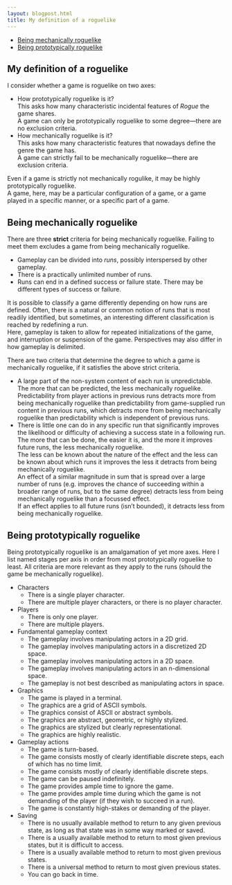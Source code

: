 ```yaml
---
layout: blogpost.html
title: My definition of a roguelike
---
```


<div id="left-comment">

- [Being mechanically roguelike](#being-mechanically-roguelike)
- [Being prototypically roguelike](#being-prototypically-roguelike)

</div>

<article>

# My definition of a roguelike

I consider whether a game is roguelike on two axes:

- How prototypically roguelike is it?  
  This asks how many characteristic incidental features of _Rogue_ the game shares.  
  A game can only be prototypically roguelike to some degree—there are no exclusion criteria.
- How mechanically roguelike is it?  
  This asks how many characteristic features that nowadays define the genre the game has.  
  A game can strictly fail to be mechanically roguelike—there are exclusion criteria.

Even if a game is strictly not mechanically rogulike, it may be highly prototypically roguelike.  
A game, here, may be a particular configuration of a game, or a game played in a specific manner,
or a specific part of a game.

## Being mechanically roguelike

There are three **strict** criteria for being mechanically roguelike.
Failing to meet them excludes a game from being mechanically roguelike.

- Gameplay can be divided into _runs_, possibly interspersed by other gameplay.
- There is a practically unlimited number of runs.
- Runs can end in a defined success or failure state. There may be different types of success or failure.

It is possible to classify a game differently depending on how runs are defined.
Often, there is a natural or common notion of runs that is most readily identified,
but sometimes, an interesting different classification is reached by redefining a run.  
Here, gameplay is taken to allow for repeated initializations of the game,
and interruption or suspension of the game. Perspectives may also differ in how gameplay
is delimited.

There are two criteria that determine the degree to which a game is mechanically roguelike,
if it satisfies the above strict criteria.

- A large part of the non-system content of each run is unpredictable.  
  The more that can be predicted, the less mechanically roguelike.  
  Predictability from player actions in previous runs detracts more
  from being mechanically roguelike than predictability from game-supplied
  run content in previous runs, which detracts more from being mechanically
  roguelike than predictability which is independent of previous runs.
- There is little one can do in any specific run that significantly improves
  the likelihood or difficulty of achieving a success state in a following run.  
  The more that can be done, the easier it is, and the more it improves future runs,
  the less mechanically roguelike.  
  The less can be known about the nature of the effect and the less can be known about
  which runs it improves the less it detracts from being mechanically roguelike.  
  An effect of a similar magnitude in sum that is spread over a large number of runs
  (e.g. improves the chance of succeeding within a broader range of runs, but to
  the same degree) detracts less from being mechanically roguelike than a focussed effect.  
  If an effect applies to all future runs (isn’t bounded), it detracts less from
  being mechanically roguelike.

## Being prototypically roguelike

Being prototypically roguelike is an amalgamation of yet more axes.
Here I list named stages per axis in order from most prototypically roguelike to least.
All criteria are more relevant as they apply to the runs
(should the game be mechanically roguelike).

- Characters
  - There is a single player character.
  - There are multiple player characters, or there is no player character.
- Players
  - There is only one player.
  - There are multiple players.
- Fundamental gameplay context
  - The gameplay involves manipulating actors in a 2D grid.
  - The gameplay involves manipulating actors in a discretized 2D space.
  - The gameplay involves manipulating actors in a 2D space.
  - The gameplay involves manipulating actors in an n-dimensional space.
  - The gameplay is not best described as manipulating actors in space.
- Graphics
  - The game is played in a terminal.
  - The graphics are a grid of ASCII symbols.
  - The graphics consist of ASCII or abstract symbols.
  - The graphics are abstract, geometric, or highly stylized.
  - The graphics are stylized but clearly representational.
  - The graphics are highly realistic.
- Gameplay actions
  - The game is turn-based.
  - The game consists mostly of clearly identifiable discrete steps,
    each of which has no time limit.
  - The game consists mostly of clearly identifiable discrete steps.
  - The game can be paused indefinitely.
  - The game provides ample time to ignore the game.
  - The game provides ample time during which the game is not demanding of the player
    (if they wish to succeed in a run).
  - The game is constantly high-stakes or demanding of the player.
- Saving
  - There is no usually available method to return to any given previous state,
    as long as that state was in some way marked or saved.
  - There is a usually available method to return to most given previous states,
    but it is difficult to access.
  - There is a usually available method to return to most given previous states.
  - There is a universal method to return to most given previous states.
  - You can go back in time.

</article>
